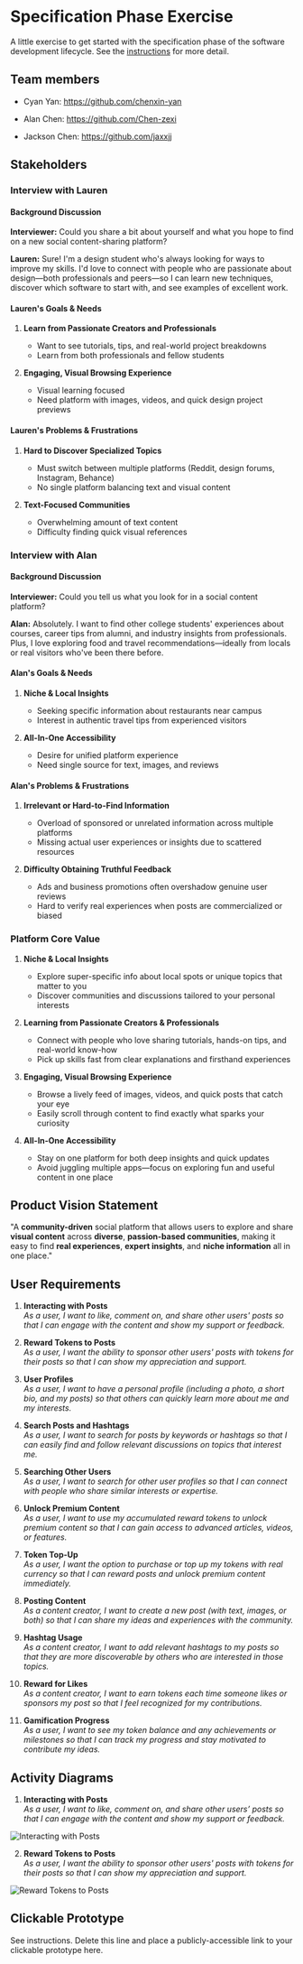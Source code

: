 # Specification Phase Exercise

A little exercise to get started with the specification phase of the software development lifecycle. See the [instructions](instructions.md) for more detail.

## Team members

- Cyan Yan: <https://github.com/chenxin-yan>

- Alan Chen: <https://github.com/Chen-zexi>

- Jackson Chen: <https://github.com/jaxxjj>


## Stakeholders

### Interview with Lauren

#### Background Discussion
**Interviewer:** Could you share a bit about yourself and what you hope to find on a new social content-sharing platform?

**Lauren:** Sure! I'm a design student who's always looking for ways to improve my skills. I'd love to connect with people who are passionate about design—both professionals and peers—so I can learn new techniques, discover which software to start with, and see examples of excellent work.

#### Lauren's Goals & Needs

1. **Learn from Passionate Creators and Professionals**
   - Want to see tutorials, tips, and real-world project breakdowns
   - Learn from both professionals and fellow students

2. **Engaging, Visual Browsing Experience**
   - Visual learning focused
   - Need platform with images, videos, and quick design project previews

#### Lauren's Problems & Frustrations

1. **Hard to Discover Specialized Topics**
   - Must switch between multiple platforms (Reddit, design forums, Instagram, Behance)
   - No single platform balancing text and visual content

2. **Text-Focused Communities**
   - Overwhelming amount of text content
   - Difficulty finding quick visual references

### Interview with Alan

#### Background Discussion
**Interviewer:** Could you tell us what you look for in a social content platform?

**Alan:** Absolutely. I want to find other college students' experiences about courses, career tips from alumni, and industry insights from professionals. Plus, I love exploring food and travel recommendations—ideally from locals or real visitors who've been there before.

#### Alan's Goals & Needs

1. **Niche & Local Insights**
   - Seeking specific information about restaurants near campus
   - Interest in authentic travel tips from experienced visitors

2. **All-In-One Accessibility**
   - Desire for unified platform experience
   - Need single source for text, images, and reviews

#### Alan's Problems & Frustrations

1. **Irrelevant or Hard-to-Find Information**
   - Overload of sponsored or unrelated information across multiple platforms
   - Missing actual user experiences or insights due to scattered resources

2. **Difficulty Obtaining Truthful Feedback**
   - Ads and business promotions often overshadow genuine user reviews
   - Hard to verify real experiences when posts are commercialized or biased

### Platform Core Value

1. **Niche & Local Insights**  
   - Explore super-specific info about local spots or unique topics that matter to you  
   - Discover communities and discussions tailored to your personal interests  

2. **Learning from Passionate Creators & Professionals**  
   - Connect with people who love sharing tutorials, hands-on tips, and real-world know-how  
   - Pick up skills fast from clear explanations and firsthand experiences  

3. **Engaging, Visual Browsing Experience**  
   - Browse a lively feed of images, videos, and quick posts that catch your eye  
   - Easily scroll through content to find exactly what sparks your curiosity  

4. **All-In-One Accessibility**  
   - Stay on one platform for both deep insights and quick updates  
   - Avoid juggling multiple apps—focus on exploring fun and useful content in one place

## Product Vision Statement

"A **community-driven** social platform that allows users to explore and share **visual content** across **diverse**, **passion-based communities**, making it easy to find **real experiences**, **expert insights**, and **niche information** all in one place."

## User Requirements

1. **Interacting with Posts**  
   _As a user, I want to like, comment on, and share other users' posts so that I can engage with the content and show my support or feedback._

2. **Reward Tokens to Posts**  
   _As a user, I want the ability to sponsor other users' posts with tokens for their posts so that I can show my appreciation and support._

3. **User Profiles**  
   _As a user, I want to have a personal profile (including a photo, a short bio, and my posts) so that others can quickly learn more about me and my interests._

4. **Search Posts and Hashtags**  
   _As a user, I want to search for posts by keywords or hashtags so that I can easily find and follow relevant discussions on topics that interest me._

5. **Searching Other Users**  
   _As a user, I want to search for other user profiles so that I can connect with people who share similar interests or expertise._

6. **Unlock Premium Content**  
   _As a user, I want to use my accumulated reward tokens to unlock premium content so that I can gain access to advanced articles, videos, or features._

7. **Token Top-Up**  
   _As a user, I want the option to purchase or top up my tokens with real currency so that I can reward posts and unlock premium content immediately._

8. **Posting Content**  
   _As a content creator, I want to create a new post (with text, images, or both) so that I can share my ideas and experiences with the community._

9. **Hashtag Usage**  
   _As a content creator, I want to add relevant hashtags to my posts so that they are more discoverable by others who are interested in those topics._

10. **Reward for Likes**  
    _As a content creator, I want to earn tokens each time someone likes or sponsors my post so that I feel recognized for my contributions._

11. **Gamification Progress**  
    _As a user, I want to see my token balance and any achievements or milestones so that I can track my progress and stay motivated to contribute my ideas._

## Activity Diagrams

1. **Interacting with Posts**  
   _As a user, I want to like, comment on, and share other users’ posts so that I can engage with the content and show my support or feedback._

![Interacting with Posts](./public/images/interact_with_posts.png)

2. **Reward Tokens to Posts**  
   _As a user, I want the ability to sponsor other users' posts with tokens for their posts so that I can show my appreciation and support._

![Reward Tokens to Posts](./public/images/sponsor_post.png)

## Clickable Prototype

See instructions. Delete this line and place a publicly-accessible link to your clickable prototype here.
